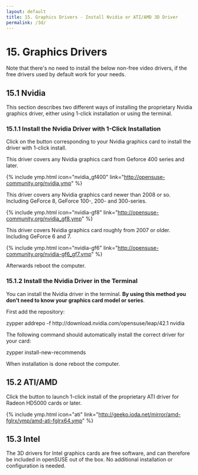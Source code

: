 ```yaml
---
layout: default
title: 15. Graphics Drivers - Install Nvidia or ATI/AMD 3D Driver
permalink: /3d/
---
```


# 15. Graphics Drivers

Note that there's no need to install the below non-free video drivers, if the free drivers used by default work for your needs.

## 15.1 Nvidia

This section describes two different ways of installing the proprietary Nvidia graphics driver, either using 1-click installation or using the terminal.

### 15.1.1 Install the Nvidia Driver with 1-Click Installation

Click on the button corresponding to your Nvidia graphics card to install the driver with 1-click install.

This driver covers any Nvidia graphics card from Geforce 400 series and later.

{% include ymp.html icon="nvidia_gf400" link="http://opensuse-community.org/nvidia.ymp" %}

This driver covers any Nvidia graphics card newer than 2008 or so. Including GeForce 8, GeForce 100-, 200- and 300-series.

{% include ymp.html icon="nvidia-gf8" link="http://opensuse-community.org/nvidia_gf8.ymp" %}

This driver covers Nvidia graphics card roughly from 2007 or older. Including GeForce 6 and 7.

{% include ymp.html icon="nvidia-gf6" link="http://opensuse-community.org/nvidia-gf6_gf7.ymp" %}

Afterwards reboot the computer.

### 15.1.2 Install the Nvidia Driver in the Terminal

You can install the Nvidia driver in the terminal. **By using this method you don't need to know your graphics card model or series**.

First add the repository:

<div class="clroot">zypper addrepo -f http://download.nvidia.com/opensuse/leap/42.1 nvidia</div>

The following command should automatically install the correct driver for your card:

<div class="clroot">zypper install-new-recommends</div>

When installation is done reboot the computer.

## 15.2 ATI/AMD

Click the button to launch 1-click install of the proprietary ATI driver for Radeon HD5000 cards or later.

{% include ymp.html icon="ati" link="http://geeko.ioda.net/mirror/amd-fglrx/ymp/amd-ati-fglrx64.ymp" %}

## 15.3 Intel

The 3D drivers for Intel graphics cards are free software, and can therefore be included in openSUSE out of the box. No additional installation or configuration is needed.
